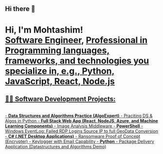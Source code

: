 ## Hi there 👋

<h1>Hi, I'm Mohtashim! <br/><a href="https://github.com/joshmadakor1">Software Engineer</a>, <a href="https://www.linkedin.com/in/mohtashimnaseem/">Professional in Programming languages, frameworks, and technologies you specialize in, e.g., Python, JavaScript, React, Node.js</h1>
<h2>👨‍💻 Software Development Projects:</h2><br>
- <b>Data Structures and Algorithms Practice (AlgoExpert)</b>
  - Praciting DS & Algos in Python
- <b>Full Stack Web App (React, NodeJS, Azure, and Machine Learning Components)</b>
  - Image Analysis Middleware
- <b>PowerShell</b>
  - Windows EventLog: Failed RDP Logins Source IP to full GeoData Conversion
- <b>C# (.NET Desktop Applications)</b>
  - Ransomware Proof of Concept (Encrypter)
  - Keylogger with Email Capability
- <b>Python</b>
  - Package Delivery Application (Datastructures and Algorithms Demo)
<!--
**Mohtashim-Naseem/Mohtashim-Naseem** is a ✨ _special_ ✨ repository because its `README.md` (this file) appears on your GitHub profile.

Here are some ideas to get you started:

- 🔭 I’m currently working on ...
- 🌱 I’m currently learning ...
- 👯 I’m looking to collaborate on ...
- 🤔 I’m looking for help with ...
- 💬 Ask me about ...
- 📫 How to reach me: ...
- 😄 Pronouns: ...
- ⚡ Fun fact: ...
-->
